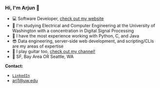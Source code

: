 ### Hi, I'm Arjun 👋

- 💻 Software Developer, [check out my website](https://a-r-j-u-n-s.github.io/)
- 🧠 I'm studying Electrical and Computer Engineering at the University of Washington with a concentration in Digital Signal Processing
- 💬 I have the most experience working with Python, C, and Java
- 😎 Data engineering, server-side web development, and scripting/CLIs are my areas of expertise
- 🎸 I play guitar too, [check out my channel!](https://www.youtube.com/channel/UCLj5djpva10jFLe6WB7WQrg/featured)
- 📍 SF, Bay Area OR Seattle, WA

**Contact:**
- [`LinkedIn`](https://www.linkedin.com/in/arjun-srivastava042701/)
- arj1@uw.edu
